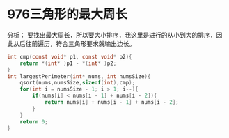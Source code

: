 # 976三角形的最大周长

分析：
要找出最大周长，所以要大小排序，我这里是进行的从小到大的排序，因此从后往前遍历，符合三角形要求就输出边长。
```c
int cmp(const void* p1, const void* p2){
    return *(int* )p1 - *(int* )p2;
}
int largestPerimeter(int* nums, int numsSize){
    qsort(nums,numsSize,sizeof(int),cmp);
    for(int i = numsSize - 1; i > 1; i--){
        if(nums[i] < nums[i - 1] + nums[i - 2]){
            return nums[i] + nums[i - 1] + nums[i - 2];
        }
    }
    return 0;
}
```